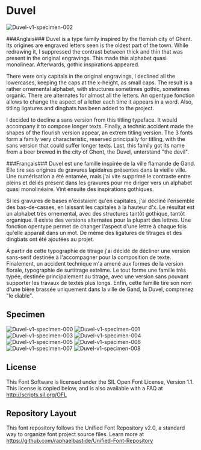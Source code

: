 # Duvel

![Duvel-v1-specimen-002](https://github.com/jjjlllnnn/Duvel/blob/master/documentation/images/Duvel-v1-specimen-002.jpg)

###Anglais###
Duvel is a type family inspired by the flemish city of Ghent. Its origines are engraved letters seen is the oldest part of the town. While redrawing it, I suppressed the contrast between thick and thin that was present in the original engravings. This made this alphabet quasi monolinear. Afterwards, gothic inspirations appeared.

There were only capitals in the original engravings, I declined all the lowercases, keeping the caps at the x-height, as small caps. The result is a rather ornemental alphabet, with structures sometimes gothic, sometimes organic. There are alternates for almost all the letters. An opentype fonction allows to change the aspect of a letter each time it appears in a word. Also, titling ligatures and dingbats has been added to the project.

I decided to decline a sans version from this titling typeface. It would accompany it to compose longer texts. Finally, a technic accident made the shapes of the flourish version appear, an extrem titling version. The 3 fonts form a family very characteristic, reserved principally for titling, with the sans version that could suffer longer texts. Last, this family got its name from a beer brewed in the city of Ghent, the Duvel, unterstand "the devil".

###Français###
Duvel est une famille inspirée de la ville flamande de Gand. Elle tire ses origines de gravures lapidaires présentes dans la vieille ville. Une numérisation a été entamée, mais j'ai vite supprimé le contraste entre pleins et déliés présent dans les gravures pour me diriger vers un alphabet quasi monolinéaire. Vint ensuite des inspirations gothiques.

Si les gravures de bases n'existaient qu'en capitales, j'ai décliné l'ensemble des bas-de-casses, en laissant les capitales à la hauteur d'x. Le résultat est un alphabet très ornemental, avec des structures tantôt gothique, tantôt organique. Il existe des versions alternates pour la plupart des lettres. Une fonction opentype permet de changer l'aspect d'une lettre à chaque fois qu'elle apparaît dans un mot. De même des ligatures de titrages et des dingbats ont été ajoutées au projet.

À partir de cette typographie de titrage j'ai décidé de décliner une version sans-serif destinée à l'accompagner pour la composition de texte. Finalement, un accident technique m'a amené aux formes de la version florale, typographie de surtitrage extrême. Le tout forme une famille très typée, destinée principalement au titrage, avec une version sans pouvant supporter les travaux de textes plus longs. Enfin, cette famille tire son nom d'une bière brassée uniquement dans la ville de Gand, la Duvel, comprenez "le diable".



## Specimen

![Duvel-v1-specimen-000](https://github.com/jjjlllnnn/Duvel/blob/master/documentation/images/Duvel-v1-specimen-000.jpg)
![Duvel-v1-specimen-001](https://github.com/jjjlllnnn/Duvel/blob/master/documentation/images/Duvel-v1-specimen-001.jpg)
![Duvel-v1-specimen-003](https://github.com/jjjlllnnn/Duvel/blob/master/documentation/images/Duvel-v1-specimen-003.jpg)
![Duvel-v1-specimen-004](https://github.com/jjjlllnnn/Duvel/blob/master/documentation/images/Duvel-v1-specimen-004.jpg)
![Duvel-v1-specimen-005](https://github.com/jjjlllnnn/Duvel/blob/master/documentation/images/Duvel-v1-specimen-005.jpg)
![Duvel-v1-specimen-006](https://github.com/jjjlllnnn/Duvel/blob/master/documentation/images/Duvel-v1-specimen-006.jpg)
![Duvel-v1-specimen-007](https://github.com/jjjlllnnn/Duvel/blob/master/documentation/images/Duvel-v1-specimen-007.jpg)
![Duvel-v1-specimen-008](https://github.com/jjjlllnnn/Duvel/blob/master/documentation/images/Duvel-v1-specimen-008.jpg)
## License

This Font Software is licensed under the SIL Open Font License, Version 1.1. 
This license is copied below, and is also available with a FAQ at 
http://scripts.sil.org/OFL

## Repository Layout

This font repository follows the Unified Font Repository v2.0, 
a standard way to organize font project source files. Learn more at 
https://github.com/raphaelbastide/Unified-Font-Repository

